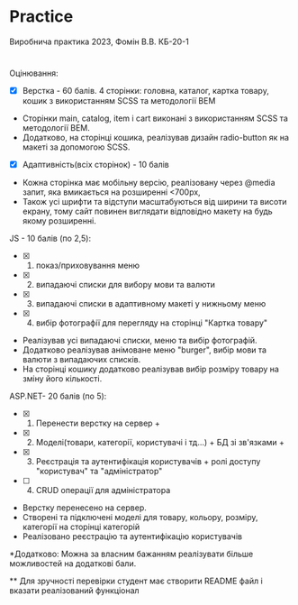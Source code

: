 # Practice
Виробнича практика 2023, Фомін В.В. КБ-20-1
#
Оцінювання:

- [x] Верстка - 60 балів. 4 сторінки: головна, каталог, картка товару, кошик з використанням SCSS та методології BEM
- Сторінки main, catalog, item i cart виконані з використанням SCSS та методології BEM.
- Додатково, на сторінці кошика, реалізував дизайн radio-button як на макеті за допомогою SCSS.

- [x] Адаптивність(всіх сторінок) - 10 балів
- Кожна сторінка має мобільну версію, реалізовану через @media запит, яка вмикається на розширенні <700px, 
- Також усі шрифти та відступи масштабуються від ширини та висоти екрану, тому сайт повинен виглядати відповідно макету на будь якому розширенні. 

JS - 10 балів (по 2,5):
- [x] 1) показ/приховування меню                                    
- [x] 2) випадаючі списки для вибору мови та валюти                 
- [x] 3) випадаючі списки в адаптивному макеті у нижньому меню      
- [x] 4) вибір фотографії для перегляду на сторінці "Картка товару" 

- Реалізував усі випадаючі списки, меню та вибір фотографій. 
- Додатково реалізував анімоване меню "burger", вибір мови та валюти з випадаючих списків. 
- На сторінці кошику додатково реалізував вибір розміру товару на зміну його кількості.

ASP.NET- 20 балів (по 5):
- [x] 1) Перенести верстку на сервер                                                              +
- [x] 2) Моделі(товари, категорії, користувачі і тд...) + БД зі зв'язками                         +
- [x] 3) Реєстрація та аутентифікація користувачів + ролі доступу "користувач" та "адміністратор"
- [ ] 4) CRUD операції для адміністратора

- Верстку перенесено на сервер. 
- Створені та підключені моделі для товару, кольору, розміру, категорії на сторінці категорій
- Реалізовано реєстрацію та аутентифікацію користувачів

*Додатково:
Можна за власним бажанням реалізувати більше можливостей на додаткові бали.

** Для зручності перевірки студент має створити README файл і вказати реалізований функціонал
